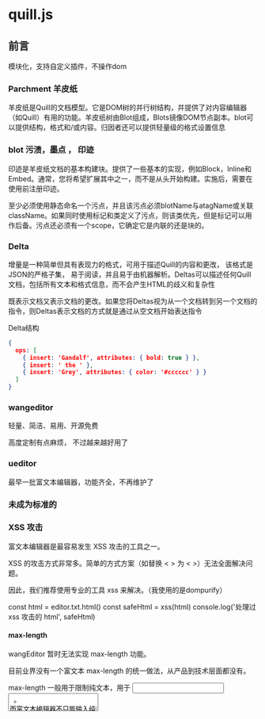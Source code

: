 # quill.js

## 前言

模块化，支持自定义插件，不操作dom

### Parchment 羊皮纸

羊皮纸是Quill的文档模型。它是DOM树的并行树结构，并提供了对内容编辑器（如Quill）有用的功能。羊皮纸树由Blot组成，Blots镜像DOM节点副本。blot可以提供结构，格式和/或内容。归因者还可以提供轻量级的格式设置信息

### blot 污渍，墨点 ， 印迹

印迹是羊皮纸文档的基本构建块。提供了一些基本的实现，例如Block，Inline和Embed。通常，您将希望扩展其中之一，而不是从头开始构建。实施后，需要在使用前注册印迹。

至少必须使用静态命名一个污点，并且该污点必须blotName与atagName或关联className。如果同时使用标记和类定义了污点，则该类优先，但是标记可以用作后备。污点还必须有一个scope，它确定它是内联的还是块的。

### Delta

增量是一种简单但具有表现力的格式，可用于描述Quill的内容和更改， 该格式是JSON的严格子集， 易于阅读，并且易于由机器解析。Deltas可以描述任何Quill文档，包括所有文本和格式信息，而不会产生HTML的歧义和复杂性

既表示文档又表示文档的更改。如果您将Deltas视为从一个文档转到另一个文档的指令，则Deltas表示文档的方式就是通过从空文档开始表达指令

Delta结构

```json
{
  ops: [
    { insert: 'Gandalf', attributes: { bold: true } },
    { insert: ' the ' },
    { insert: 'Grey', attributes: { color: '#cccccc' } }
  ]
}
```

### wangeditor

 轻量、简洁、易用、开源免费

 高度定制有点麻烦， 不过越来越好用了

### ueditor

最早一批富文本编辑器，功能齐全，不再维护了

### 未成为标准的

### XSS 攻击

富文本编辑器是最容易发生 XSS 攻击的工具之一。

XSS 的攻击方式非常多。简单的方式方案（如替换 < > 为 &lt; &gt;）无法全面解决问题。

因此，我们推荐使用专业的工具 xss 来解决。（我使用的是dompurify）

const html = editor.txt.html()
const safeHtml = xss(html)
console.log('处理过 xss 攻击的 html', safeHtml)

#### max-length

wangEditor 暂时无法实现 max-length 功能。

目前业界没有一个富文本 max-length 的统一做法，从产品到技术层面都没有。

max-length 一般用于限制纯文本，用于 <input> <textarea> 。 而富文本编辑器不只能输入纯文本，还有其他很多复杂的格式，例如图片、代码块、表格。 这些非文本内容，在 editor.txt.html() 返回结果中要占据大量的空间。

如果你非得需要一个富文本的 max-length ，那目前只能是通过 onchange 随时检查 editor.txt.text() ，然后判断长度，再对富文本做禁用处理。 不过，这其中可能会发生一些预期之外的问题，到时只能随机应变。

### 总结

自己也去尝试去做富文本，途中遇到什么困难（。。。。），发现是个天坑，然后放弃了自己造轮子，然后说quill.js 做的好的地方

#### 参考

1. <http://www.wangeditor.com/doc/pages/13-%E5%B8%B8%E8%A7%81%E9%97%AE%E9%A2%98/01-maxlength.html>
2. <http://fex.baidu.com/ueditor/>
3. <https://quilljs.com/docs/delta/>
4. <https://panjiachen.github.io/vue-element-admin-site/zh/feature/component/rich-editor.html#%E5%AF%8C%E6%96%87%E6%9C%AC>
5. <https://github.com/ianstormtaylor/slate>
6. <https://froala.com/wysiwyg-editor/examples/code-mirror/>
